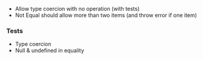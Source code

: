 - Allow type coercion with no operation (with tests)
- Not Equal should allow more than two items (and throw error if one item)

### Tests

- Type coercion
- Null & undefined in equality
